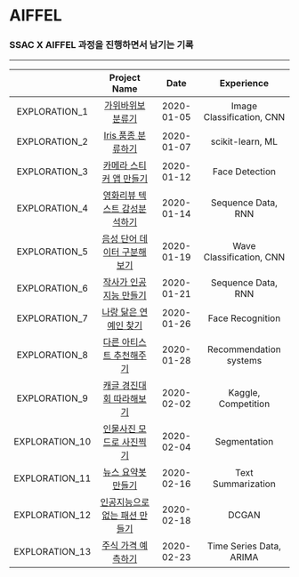 # AIFFEL

### SSAC X AIFFEL 과정을 진행하면서 남기는 기록

---

|              |               Project Name                    |  Date    |      Experience        |
|:------------:|:---------------------------------------------:|:--------:|:----------------------:|
|EXPLORATION_1 |[가위바위보 분류기](./exploration_1)            |2020-01-05|Image Classification, CNN|
|EXPLORATION_2 |[Iris 품종 분류하기](./exploration_2)           |2020-01-07|scikit-learn, ML        |
|EXPLORATION_3 |[카메라 스티커 앱 만들기](./exploration_3)       |2020-01-12|Face Detection          |
|EXPLORATION_4 |[영화리뷰 텍스트 감성분석하기](./exploration_4)  |2020-01-14|Sequence Data, RNN      |
|EXPLORATION_5 |[음성 단어 데이터 구분해보기](./exploration_5)   |2020-01-19|Wave Classification, CNN|
|EXPLORATION_6 |[작사가 인공지능 만들기](./exploration_6)        |2020-01-21|Sequence Data, RNN     |
|EXPLORATION_7 |[나랑 닮은 연예인 찾기](./exploration_7)         |2020-01-26|Face Recognition       |
|EXPLORATION_8 |[다른 아티스트 추천해주기](./exploration_8)      |2020-01-28|Recommendation systems |
|EXPLORATION_9 |[캐글 경진대회 따라해보기](./exploration_9)      |2020-02-02|Kaggle, Competition    |
|EXPLORATION_10|[인물사진 모드로 사진찍기](./exploration_10)     |2020-02-04|Segmentation           |
|EXPLORATION_11|[뉴스 요약봇 만들기](./exploration_11)           |2020-02-16|Text Summarization     |
|EXPLORATION_12|[인공지능으로 없는 패션 만들기](./exploration_12) |2020-02-18|DCGAN                  |
|EXPLORATION_13|[주식 가격 예측하기](./exploration_13)           |2020-02-23|Time Series Data, ARIMA|
